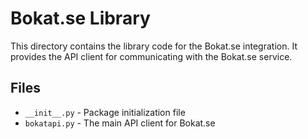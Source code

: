 # Bokat.se Library

This directory contains the library code for the Bokat.se integration. It provides the API client for communicating with the Bokat.se service.

## Files

- `__init__.py` - Package initialization file
- `bokatapi.py` - The main API client for Bokat.se 